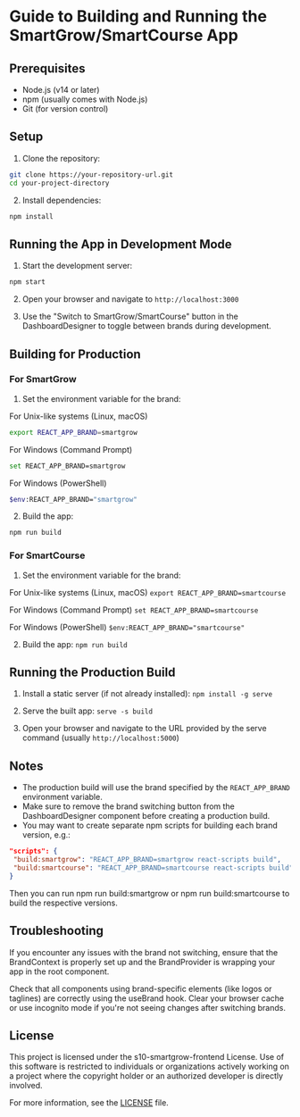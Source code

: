 # Guide to Building and Running the SmartGrow/SmartCourse App

## Prerequisites

- Node.js (v14 or later)
- npm (usually comes with Node.js)
- Git (for version control)

## Setup

1. Clone the repository:
```bash
git clone https://your-repository-url.git
cd your-project-directory
```

2. Install dependencies:
```bash
npm install
```

## Running the App in Development Mode

1. Start the development server:
```bash
npm start
```

2. Open your browser and navigate to `http://localhost:3000`

3. Use the "Switch to SmartGrow/SmartCourse" button in the DashboardDesigner to toggle between brands during development.

## Building for Production

### For SmartGrow

1. Set the environment variable for the brand:

For Unix-like systems (Linux, macOS)

```bash
export REACT_APP_BRAND=smartgrow
```

For Windows (Command Prompt)

```bash
set REACT_APP_BRAND=smartgrow
```

For Windows (PowerShell)

```bash
$env:REACT_APP_BRAND="smartgrow"
```

2. Build the app:

```bash
npm run build
```

### For SmartCourse

1. Set the environment variable for the brand:

For Unix-like systems (Linux, macOS)
`export REACT_APP_BRAND=smartcourse`

For Windows (Command Prompt)
`set REACT_APP_BRAND=smartcourse`

For Windows (PowerShell)
`$env:REACT_APP_BRAND="smartcourse"`

2. Build the app:
`npm run build`

## Running the Production Build

1. Install a static server (if not already installed):
`npm install -g serve`

2. Serve the built app:
`serve -s build`

3. Open your browser and navigate to the URL provided by the serve command (usually `http://localhost:5000`)

## Notes

- The production build will use the brand specified by the `REACT_APP_BRAND` environment variable.
- Make sure to remove the brand switching button from the DashboardDesigner component before creating a production build.
- You may want to create separate npm scripts for building each brand version, e.g.:

```json
"scripts": {
 "build:smartgrow": "REACT_APP_BRAND=smartgrow react-scripts build",
 "build:smartcourse": "REACT_APP_BRAND=smartcourse react-scripts build"
}
```

Then you can run npm run build:smartgrow or npm run build:smartcourse to build the respective versions.

## Troubleshooting

If you encounter any issues with the brand not switching, ensure that the BrandContext is properly set up and the BrandProvider is wrapping your app in the root component.

Check that all components using brand-specific elements (like logos or taglines) are correctly using the useBrand hook.
Clear your browser cache or use incognito mode if you're not seeing changes after switching brands.

## License

This project is licensed under the s10-smartgrow-frontend License. Use of this software is restricted to individuals or organizations actively working on a project where the copyright holder or an authorized developer is directly involved.

For more information, see the [LICENSE](./LICENSE) file.